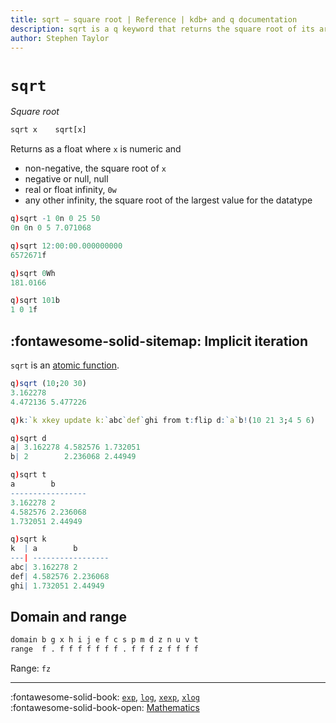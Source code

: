 ```yaml
---
title: sqrt – square root | Reference | kdb+ and q documentation
description: sqrt is a q keyword that returns the square root of its argument.
author: Stephen Taylor
---
```

# `sqrt`




_Square root_

```txt
sqrt x    sqrt[x]
```

Returns as a float where `x` is numeric and

-   non-negative, the square root of `x`
-   negative or null, null
-   real or float infinity, `0w`
-   any other infinity, the square root of the largest value for the datatype

```q
q)sqrt -1 0n 0 25 50
0n 0n 0 5 7.071068

q)sqrt 12:00:00.000000000
6572671f

q)sqrt 0Wh
181.0166

q)sqrt 101b
1 0 1f
```


## :fontawesome-solid-sitemap: Implicit iteration

`sqrt` is an [atomic function](../basics/atomic.md).

```q
q)sqrt (10;20 30)
3.162278
4.472136 5.477226

q)k:`k xkey update k:`abc`def`ghi from t:flip d:`a`b!(10 21 3;4 5 6)

q)sqrt d
a| 3.162278 4.582576 1.732051
b| 2        2.236068 2.44949

q)sqrt t
a        b
-----------------
3.162278 2
4.582576 2.236068
1.732051 2.44949

q)sqrt k
k  | a        b
---| -----------------
abc| 3.162278 2
def| 4.582576 2.236068
ghi| 1.732051 2.44949
```

## Domain and range

```txt
domain b g x h i j e f c s p m d z n u v t
range  f . f f f f f f f . f f f z f f f f
```

Range: `fz`

----
:fontawesome-solid-book: 
[`exp`](exp.md), 
[`log`](log.md), 
[`xexp`](exp.md#xexp), 
[`xlog`](log.md#xlog) 
<br>
:fontawesome-solid-book-open: 
[Mathematics](../basics/math.md)